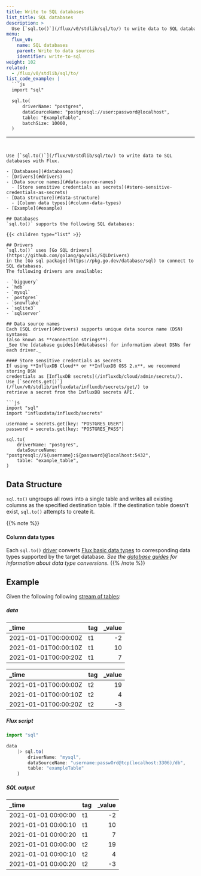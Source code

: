 ```yaml
---
title: Write to SQL databases
list_title: SQL databases
description: >
  Use [`sql.to()`](/flux/v0/stdlib/sql/to/) to write data to SQL databases with Flux.
menu:
  flux_v0:
    name: SQL databases
    parent: Write to data sources
    identifier: write-to-sql
weight: 102
related:
  - /flux/v0/stdlib/sql/to/
list_code_example: |
  ```js
  import "sql"

  sql.to(
      driverName: "postgres",
      dataSourceName: "postgresql://user:password@localhost",
      table: "ExampleTable",
      batchSize: 10000,
  )
  ```
---
```


Use [`sql.to()`](/flux/v0/stdlib/sql/to/) to write data to SQL databases with Flux.

- [Databases](#databases)
- [Drivers](#drivers)
- [Data source names](#data-source-names)
  - [Store sensitive credentials as secrets](#store-sensitive-credentials-as-secrets)
- [Data structure](#data-structure)
  - [Column data types](#column-data-types)
- [Example](#example)

## Databases
`sql.to()` supports the following SQL databases:

{{< children type="list" >}}

## Drivers
`sql.to()` uses [Go SQL drivers](https://github.com/golang/go/wiki/SQLDrivers)
in the [Go sql package](https://pkg.go.dev/database/sql) to connect to SQL databases.
The following drivers are available:

- `bigquery`
- `hdb`
- `mysql`
- `postgres`
- `snowflake`
- `sqlite3`
- `sqlserver`

## Data source names
Each [SQL driver](#drivers) supports unique data source name (DSN) syntaxes
(also known as **connection strings**).
_See the [database guides](#databases) for information about DSNs for each driver._

#### Store sensitive credentials as secrets
If using **InfluxDB Cloud** or **InfluxDB OSS 2.x**, we recommend storing DSN
credentials as [InfluxDB secrets](/influxdb/cloud/admin/secrets/).
Use [`secrets.get()`](/flux/v0/stdlib/influxdata/influxdb/secrets/get/) to
retrieve a secret from the InfluxDB secrets API.

```js
import "sql"
import "influxdata/influxdb/secrets"

username = secrets.get(key: "POSTGRES_USER")
password = secrets.get(key: "POSTGRES_PASS")

sql.to(
    driverName: "postgres",
    dataSourceName: "postgresql://${username}:${password}@localhost:5432",
    table: "example_table",
)
```

## Data Structure
`sql.to()` ungroups all rows into a single table and writes all existing columns
as the specified destination table.
If the destination table doesn't exist, `sql.to()` attempts to create it.

{{% note %}}
#### Column data types
Each `sql.to()` [driver](#drivers) converts [Flux basic data types](/flux/v0/data-types/basic/)
to corresponding data types supported by the target database.
_See the [database guides](#databases) for information about data type conversions._
{{% /note %}}


## Example
Given the following following [stream of tables](/flux/v0/get-started/data-model/#stream-of-tables):

##### data
| _time                | tag | _value |
| :------------------- | :-- | -----: |
| 2021-01-01T00:00:00Z | t1  |     -2 |
| 2021-01-01T00:00:10Z | t1  |     10 |
| 2021-01-01T00:00:20Z | t1  |      7 |

| _time                | tag | _value |
| :------------------- | :-- | -----: |
| 2021-01-01T00:00:00Z | t2  |     19 |
| 2021-01-01T00:00:10Z | t2  |      4 |
| 2021-01-01T00:00:20Z | t2  |     -3 |

##### Flux script
```js
import "sql"

data
    |> sql.to(
        driverName: "mysql",
        dataSourceName: "username:passwOrd@tcp(localhost:3306)/db",
        table: "exampleTable"
    )
```

##### SQL output
| _time               | tag | _value |
| :------------------ | :-- | -----: |
| 2021-01-01 00:00:00 | t1  |     -2 |
| 2021-01-01 00:00:10 | t1  |     10 |
| 2021-01-01 00:00:20 | t1  |      7 |
| 2021-01-01 00:00:00 | t2  |     19 |
| 2021-01-01 00:00:10 | t2  |      4 |
| 2021-01-01 00:00:20 | t2  |     -3 |
